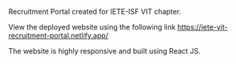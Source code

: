 Recruitment Portal created for IETE-ISF VIT chapter.

View the deployed website using the following link 
https://iete-vit-recruitment-portal.netlify.app/

The website is highly responsive and built using React JS. 
